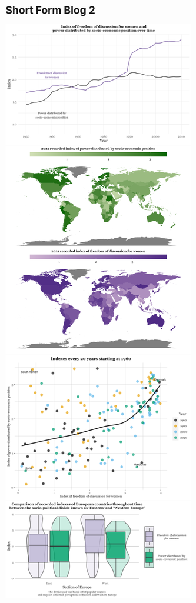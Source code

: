 # Short Form Blog 2

![vdem line plot](images/vdem_line.png)
![vdem map plot](images/vdem_map.png)
![vdem dot plot](images/vdem_dot.png)
![vdem box plot](images/vdem_box.png)
